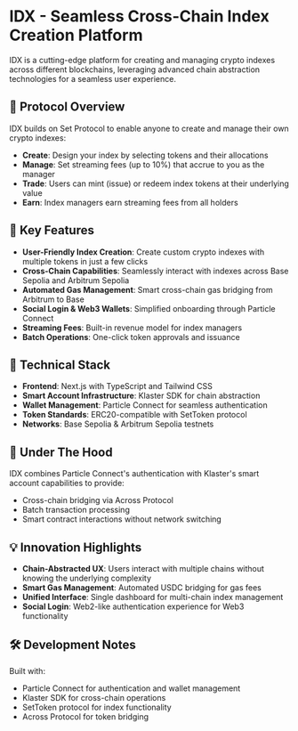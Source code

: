 # IDX - Seamless Cross-Chain Index Creation Platform

IDX is a cutting-edge platform for creating and managing crypto indexes across different blockchains, leveraging advanced chain abstraction technologies for a seamless user experience.

## 💫 Protocol Overview

IDX builds on Set Protocol to enable anyone to create and manage their own crypto indexes:
- **Create**: Design your index by selecting tokens and their allocations
- **Manage**: Set streaming fees (up to 10%) that accrue to you as the manager
- **Trade**: Users can mint (issue) or redeem index tokens at their underlying value
- **Earn**: Index managers earn streaming fees from all holders

## 🌟 Key Features

- **User-Friendly Index Creation**: Create custom crypto indexes with multiple tokens in just a few clicks
- **Cross-Chain Capabilities**: Seamlessly interact with indexes across Base Sepolia and Arbitrum Sepolia
- **Automated Gas Management**: Smart cross-chain gas bridging from Arbitrum to Base
- **Social Login & Web3 Wallets**: Simplified onboarding through Particle Connect
- **Streaming Fees**: Built-in revenue model for index managers
- **Batch Operations**: One-click token approvals and issuance

## 🔧 Technical Stack

- **Frontend**: Next.js with TypeScript and Tailwind CSS
- **Smart Account Infrastructure**: Klaster SDK for chain abstraction
- **Wallet Management**: Particle Connect for seamless authentication
- **Token Standards**: ERC20-compatible with SetToken protocol
- **Networks**: Base Sepolia & Arbitrum Sepolia testnets

## 🚀 Under The Hood

IDX combines Particle Connect's authentication with Klaster's smart account capabilities to provide:

- Cross-chain bridging via Across Protocol
- Batch transaction processing
- Smart contract interactions without network switching

## 💡 Innovation Highlights

- **Chain-Abstracted UX**: Users interact with multiple chains without knowing the underlying complexity
- **Smart Gas Management**: Automated USDC bridging for gas fees
- **Unified Interface**: Single dashboard for multi-chain index management
- **Social Login**: Web2-like authentication experience for Web3 functionality

## 🛠️ Development Notes

Built with:
- Particle Connect for authentication and wallet management
- Klaster SDK for cross-chain operations
- SetToken protocol for index functionality
- Across Protocol for token bridging